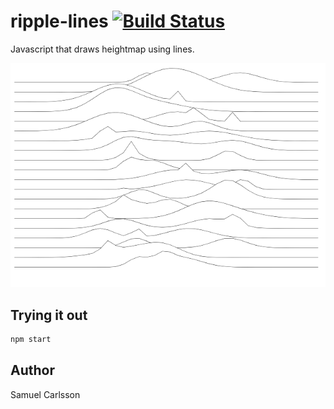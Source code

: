 # ripple-lines  [![Build Status](https://travis-ci.org/vidstige/ripple-lines.svg?branch=master)](https://travis-ci.org/vidstige/ripple-lines)

Javascript that draws heightmap using lines.

![Screenshot 1](screenshots/1.png "Mountain range")

## Trying it out
```bash
npm start
```

## Author
Samuel Carlsson
